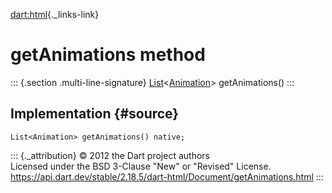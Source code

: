[dart:html](../../dart-html/dart-html-library){._links-link}

getAnimations method
====================

::: {.section .multi-line-signature}
[List](../../dart-core/list-class)\<[Animation](../animation-class)\>
getAnimations()
:::

Implementation {#source}
--------------

``` {.language-dart data-language="dart"}
List<Animation> getAnimations() native;
```

::: {._attribution}
© 2012 the Dart project authors\
Licensed under the BSD 3-Clause \"New\" or \"Revised\" License.\
<https://api.dart.dev/stable/2.18.5/dart-html/Document/getAnimations.html>
:::
